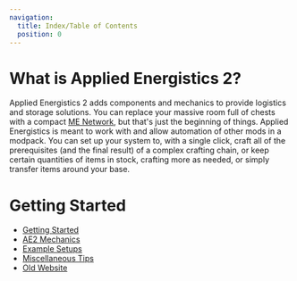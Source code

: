 ```yaml
---
navigation:
  title: Index/Table of Contents
  position: 0
---
```

# What is Applied Energistics 2?

Applied Energistics 2 adds components and mechanics to provide logistics and storage solutions. You can replace your
massive room full of chests with a compact [ME Network](features/me-network.md), but that's just the beginning of things.
Applied Energistics is meant to work with and allow automation of other mods in a modpack. You can set up your system to,
with a single click, craft all of the prerequisites (and the final result) of a complex crafting chain, or keep certain
quantities of items in stock, crafting more as needed, or simply transfer items around your base.

<BlockImage id="controller" p:state="online" />


# Getting Started

- [Getting Started](getting-started.md)
- [AE2 Mechanics](ae2-mechanics/ae2-mechanics-index.md)
- [Example Setups](example-setups/example-setups-index.md)
- [Miscellaneous Tips](miscellaneous-tips.md)
- [Old Website](./website/index.md)